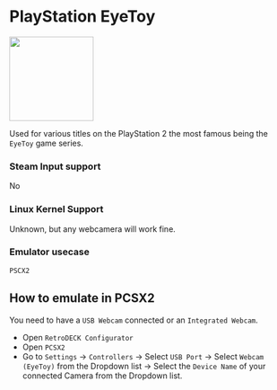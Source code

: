 # PlayStation EyeToy

<img src="../../../wiki_images/controllers/playstation-eye-toy.png" width="150">

Used for various titles on the PlayStation 2 the most famous being the `EyeToy` game series.

### Steam Input support
No

### Linux Kernel Support
Unknown, but any webcamera will work fine.

### Emulator usecase
`PSCX2`

## How to emulate in PCSX2

You need to have a `USB Webcam` connected or an `Integrated Webcam`.

- Open `RetroDECK Configurator`
- Open `PCSX2`
- Go to `Settings` -> `Controllers` -> Select `USB Port` -> Select `Webcam (EyeToy)` from the Dropdown list -> Select the `Device Name` of your connected Camera from the Dropdown list.

